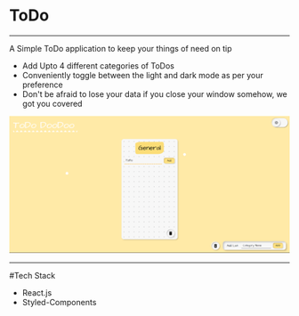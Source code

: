# ToDo

****************************
A Simple ToDo application to keep your things of need on tip
* Add Upto 4 different categories of ToDos
* Conveniently toggle between the light and dark mode as per your preference
* Don't be afraid to lose your data if you close your window somehow, we got you covered

![TODOImage](./images/appSS.png)


*********************
#Tech Stack
* React.js
* Styled-Components
